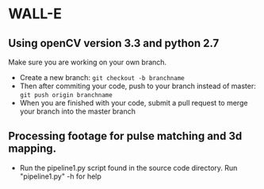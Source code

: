 # WALL-E
## Using openCV version 3.3 and python 2.7
Make sure you are working on your own branch.

- Create a new branch: `git checkout -b branchname`
- Then after commiting your code, push to your branch instead of master: `git push origin branchname`
- When you are finished with your code, submit a pull request to merge your branch into the master branch


## Processing footage for pulse matching and 3d mapping.
- Run the pipeline1.py script found in the source code directory. Run "pipeline1.py" -h for help